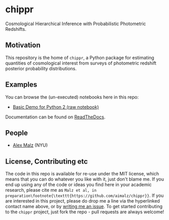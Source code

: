 # chippr

Cosmological Hierarchical Inference with Probabilistic Photometric Redshifts.

## Motivation

This repository is the home of `chippr`, a Python package for estimating quantities of cosmological interest from surveys of photometric redshift posterior probability distributions.

## Examples

You can browse the (un-executed) notebooks here in this repo:

* [Basic  Demo for Python 2 (raw notebook)](https://github.com/aimalz/chippr/blob/master/docs/notebooks/demo2.ipynb)

Documentation can be found on [ReadTheDocs](http://chippr.readthedocs.io/en/latest/).

## People

* [Alex Malz](https://github.com/aimalz/qp/issues/new?body=@aimalz) (NYU)

## License, Contributing etc

The code in this repo is available for re-use under the MIT license, which means that you can do whatever you like with it, just don't blame me. If you end up using any of the code or ideas you find here in your academic research, please cite me as `Malz et al, in preparation\footnote{\texttt{https://github.com/aimalz/chippr}}`. If you are interested in this project, please do drop me a line via the hyperlinked contact name above, or by [writing me an issue](https://github.com/aimalz/chippr/issues/new). To get started contributing to the `chippr` project, just fork the repo - pull requests are always welcome!
